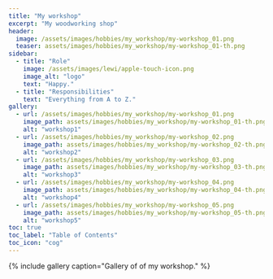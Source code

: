 ```yaml
---
title: "My workshop"
excerpt: "My woodworking shop"
header:
  image: /assets/images/hobbies/my_workshop/my-workshop_01.png
  teaser: assets/images/hobbies/my_workshop/my-workshop_01-th.png
sidebar:
  - title: "Role"
    image: /assets/images/lewi/apple-touch-icon.png
    image_alt: "logo"
    text: "Happy."
  - title: "Responsibilities"
    text: "Everything from A to Z."
gallery:
  - url: /assets/images/hobbies/my_workshop/my-workshop_01.png
    image_path: assets/images/hobbies/my_workshop/my-workshop_01-th.png
    alt: "workshop1"
  - url: /assets/images/hobbies/my_workshop/my-workshop_02.png
    image_path: assets/images/hobbies/my_workshop/my-workshop_02-th.png
    alt: "workshop2"
  - url: /assets/images/hobbies/my_workshop/my-workshop_03.png
    image_path: assets/images/hobbies/my_workshop/my-workshop_03-th.png
    alt: "workshop3"
  - url: /assets/images/hobbies/my_workshop/my-workshop_04.png
    image_path: assets/images/hobbies/my_workshop/my-workshop_04-th.png
    alt: "workshop4"
  - url: /assets/images/hobbies/my_workshop/my-workshop_05.png
    image_path: assets/images/hobbies/my_workshop/my-workshop_05-th.png
    alt: "workshop5"
toc: true
toc_label: "Table of Contents"
toc_icon: "cog"
---
```


{% include gallery caption="Gallery of of my workshop." %}
